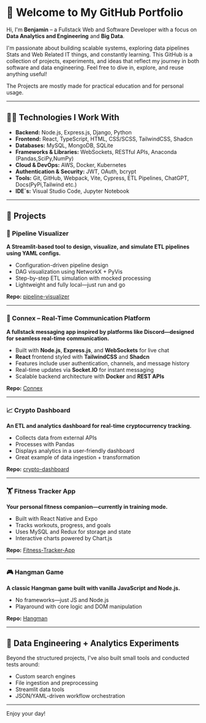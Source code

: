 # 🚀 Welcome to My GitHub Portfolio

Hi, I'm **Benjamin** – a Fullstack Web and Software Developer with a focus on **Data Analytics and Engineering** and **Big Data**.

I'm passionate about building scalable systems, exploring data pipelines Stats and Web Related IT things, and constantly learning. This GitHub is a collection of projects, experiments, and ideas that reflect my journey in both software and data engineering. Feel free to dive in, explore, and reuse anything useful!

The Projects are mostly made for practical education and for personal usage.

---

## 👨‍💻 Technologies I Work With

- **Backend:** Node.js, Express.js, Django, Python
- **Frontend:** React, TypeScript, HTML, CSS/SCSS, TailwindCSS, Shadcn
- **Databases:** MySQL, MongoDB, SQLite
- **Frameworks & Libraries:** WebSockets, RESTful APIs, Anaconda (Pandas,SciPy,NumPy)
- **Cloud & DevOps:** AWS, Docker, Kubernetes
- **Authentication & Security:** JWT, OAuth, bcrypt
- **Tools:** Git, GitHub, Webpack, Vite, Cypress, ETL Pipelines, ChatGPT, Docs(PyPi,Tailwind etc.)
- **IDE´s:** Visual Studio Code, Jupyter Notebook

---

## 📂 Projects

### 🧩 Pipeline Visualizer

**A Streamlit-based tool to design, visualize, and simulate ETL pipelines using YAML configs.**

- Configuration-driven pipeline design
- DAG visualization using NetworkX + PyVis
- Step-by-step ETL simulation with mocked processing
- Lightweight and fully local—just run and go

**Repo:** [pipeline-visualizer](https://github.com/HanseJinn/pipeline-visualizer)

---

### 💬 Connex – Real-Time Communication Platform

**A fullstack messaging app inspired by platforms like Discord—designed for seamless real-time communication.**

- Built with **Node.js**, **Express.js**, and **WebSockets** for live chat  
- **React** frontend styled with **TailwindCSS** and **Shadcn**  
- Features include user authentication, channels, and message history  
- Real-time updates via **Socket.IO** for instant messaging  
- Scalable backend architecture with **Docker** and **REST APIs**

**Repo:** [Connex](https://github.com/HanseJinn/Connex)

---

### 📈 Crypto Dashboard

**An ETL and analytics dashboard for real-time cryptocurrency tracking.**

- Collects data from external APIs
- Processes with Pandas
- Displays analytics in a user-friendly dashboard
- Great example of data ingestion + transformation

**Repo:** [crypto-dashboard](https://github.com/HanseJinn/crypto-dashboard)

---

### 🏋️ Fitness Tracker App

**Your personal fitness companion—currently in training mode.**

- Built with React Native and Expo
- Tracks workouts, progress, and goals
- Uses MySQL and Redux for storage and state
- Interactive charts powered by Chart.js

**Repo:** [Fitness-Tracker-App](https://github.com/HanseJinn/Fitness-Tracker-App)

---

### 🎮 Hangman Game

**A classic Hangman game built with vanilla JavaScript and Node.js.**

- No frameworks—just JS and Node.js
- Playaround with core logic and DOM manipulation

**Repo:** [Hangman](https://github.com/HanseJinn/Hangman)

---

## 🧪 Data Engineering + Analytics Experiments

Beyond the structured projects, I've also built small tools and conducted tests around:

- Custom search engines
- File ingestion and preprocessing
- Streamlit data tools
- JSON/YAML-driven workflow orchestration

---

Enjoy your day!
